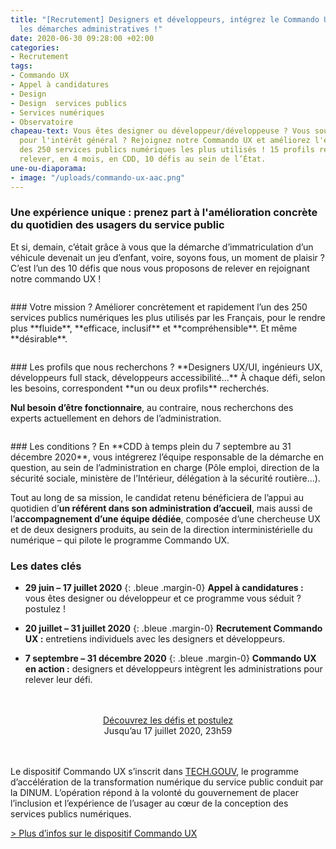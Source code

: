 ```yaml
---
title: "[Recrutement] Designers et développeurs, intégrez le Commando UX pour améliorer
  les démarches administratives !"
date: 2020-06-30 09:28:00 +02:00
categories:
- Recrutement
tags:
- Commando UX
- Appel à candidatures
- Design
- Design  services publics
- Services numériques
- Observatoire
chapeau-text: Vous êtes designer ou développeur/développeuse ? Vous souhaitez œuvrer
  pour l'intérêt général ? Rejoignez notre Commando UX et améliorez l'expérience d'un
  des 250 services publics numériques les plus utilisés ! 15 profils recherchés pour
  relever, en 4 mois, en CDD, 10 défis au sein de l’État.
une-ou-diaporama:
- image: "/uploads/commando-ux-aac.png"
---
```


### Une expérience unique : prenez part à l'amélioration concrète du quotidien des usagers du service public

Et si, demain, c’était grâce à vous que la démarche d’immatriculation d’un véhicule devenait un jeu d’enfant, voire, soyons fous, un moment de plaisir ? C’est l’un des 10 défis que nous vous proposons de relever en rejoignant notre commando UX !

<figure class='image-left' style='width: 6%;'><img src="/uploads/picto-cible.png" alt=""/></figure>### Votre mission ? 
Améliorer concrètement et rapidement l’un des 250 services publics numériques les plus utilisés par les Français, pour le rendre plus **fluide**, **efficace, inclusif** et **compréhensible**. Et même **désirable**.

<figure class='image-left' style='width: 6%;'><img src="/uploads/picto-recerche-profils.png" alt=""/></figure>### Les profils que nous recherchons ?
**Designers UX/UI, ingénieurs UX, développeurs full stack, développeurs accessibilité...** À chaque défi, selon les besoins, correspondent **un ou deux profils** recherchés.

**Nul besoin d’être fonctionnaire**, au contraire, nous recherchons des experts actuellement en dehors de l’administration.

<figure class='image-left' style='width: 6%;'><img src="/uploads/picto-attache-case.png" alt=""/></figure>### Les conditions ?
En **CDD à temps plein du 7 septembre au 31 décembre 2020**, vous intégrerez l’équipe responsable de la démarche en question, au sein de l’administration en charge (Pôle emploi, direction de la sécurité sociale, ministère de l’Intérieur, délégation à la sécurité routière…).

Tout au long de sa mission, le candidat retenu bénéficiera de l’appui au quotidien d’**un référent dans son administration d’accueil**, mais aussi de l’**accompagnement d’une équipe dédiée**, composée d’une chercheuse UX et de deux designers produits, au sein de la direction interministérielle du numérique – qui pilote le programme Commando UX.


### Les dates clés

* **29 juin – 17 juillet 2020**
{: .bleue .margin-0}
**Appel à candidatures :** vous êtes designer ou développeur et ce programme vous séduit ? postulez !

* **20 juillet – 31 juillet 2020**
{: .bleue .margin-0}
**Recrutement Commando UX :** entretiens individuels avec les designers et développeurs.

* **7 septembre – 31 décembre 2020**
{: .bleue .margin-0}
**Commando UX en action :** designers et développeurs intègrent les administrations pour relever leur défi.
<br>
<br>

<div align="center">
<a href="https://design.numerique.gouv.fr/commando-ux/" class="button">Découvrez les défis et postulez</a>
<br>Jusqu’au 17 juillet 2020, 23h59
</div>
<br>
<br>

Le dispositif Commando UX s’inscrit dans [TECH.GOUV](https://www.numerique.gouv.fr/publications/tech-gouv-strategie-et-feuille-de-route-2019-2021/), le programme d’accélération de la transformation numérique du service public conduit par la DINUM. L’opération répond à la volonté du gouvernement de placer l’inclusion et l’expérience de l’usager au cœur de la conception des services publics numériques.

[> Plus d’infos sur le dispositif Commando UX](https://numerique.gouv.fr/actualites/proposez-vos-defis-commando-ux/)
